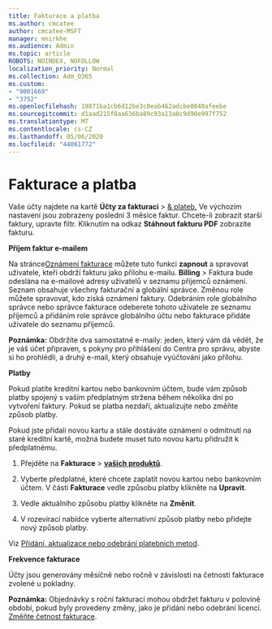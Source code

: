 ```yaml
---
title: Fakturace a platba
ms.author: cmcatee
author: cmcatee-MSFT
manager: mnirkhe
ms.audience: Admin
ms.topic: article
ROBOTS: NOINDEX, NOFOLLOW
localization_priority: Normal
ms.collection: Adm_O365
ms.custom:
- "9001669"
- "3752"
ms.openlocfilehash: 19871ba1cb6d12be3c0eab462adcbe0840afeebe
ms.sourcegitcommit: d1aad215f8aa636ba89c93a13a0c9d90e997f752
ms.translationtype: MT
ms.contentlocale: cs-CZ
ms.lasthandoff: 05/06/2020
ms.locfileid: "44061772"
---
```

# <a name="billing-and-payment"></a>Fakturace a platba

Vaše účty najdete na kartě **Účty za fakturaci** > [& plateb.](https://go.microsoft.com/fwlink/p/?linkid=848039)  Ve výchozím nastavení jsou zobrazeny poslední 3 měsíce faktur.  Chcete-li zobrazit starší faktury, upravte filtr.  Kliknutím na odkaz **Stáhnout fakturu PDF** zobrazíte fakturu.

**Příjem faktur e-mailem**

Na stránce[Oznámení fakturace](https://go.microsoft.com/fwlink/p/?linkid=853212) můžete tuto funkci **zapnout** a spravovat uživatele, kteří obdrží fakturu jako přílohu e-mailu. **Billing** >  Faktura bude odeslána na e-mailové adresy uživatelů v seznamu příjemců oznámení. Seznam obsahuje všechny fakturační a globální správce.  Změnou role můžete spravovat, kdo získá oznámení faktury.  Odebráním role globálního správce nebo správce fakturace odeberete tohoto uživatele ze seznamu příjemců a přidáním role správce globálního účtu nebo fakturace přidáte uživatele do seznamu příjemců.

**Poznámka:** Obdržíte dva samostatné e-maily: jeden, který vám dá vědět, že je váš účet připraven, s pokyny pro přihlášení do Centra pro správu, abyste si ho prohlédli, a druhý e-mail, který obsahuje vyúčtování jako přílohu.

**Platby**

Pokud platíte kreditní kartou nebo bankovním účtem, bude vám způsob platby spojený s vaším předplatným stržena během několika dní po vytvoření faktury.  Pokud se platba nezdaří, aktualizujte nebo změňte způsob platby. 

Pokud jste přidali novou kartu a stále dostáváte oznámení o odmítnutí na staré kreditní kartě, možná budete muset tuto novou kartu přidružit k předplatnému.

1. Přejděte na **Fakturace** > **[vašich produktů](https://go.microsoft.com/fwlink/p/?linkid=842054)**.

2. Vyberte předplatné, které chcete zaplatit novou kartou nebo bankovním účtem. V části **Fakturace** vedle způsobu platby klikněte na **Upravit**.

3. Vedle aktuálního způsobu platby klikněte na **Změnit**.

4. V rozevírací nabídce vyberte alternativní způsob platby nebo přidejte nový způsob platby.

Viz [Přidání, aktualizace nebo odebrání platebních metod](https://go.microsoft.com/fwlink/?linkid=2118133).

**Frekvence fakturace**

Účty jsou generovány měsíčně nebo ročně v závislosti na četnosti fakturace zvolené u pokladny.  

**Poznámka:** Objednávky s roční fakturací mohou obdržet fakturu v polovině období, pokud byly provedeny změny, jako je přidání nebo odebrání licencí.  [Změňte četnost fakturace](https://go.microsoft.com/fwlink/?linkid=2119148).
